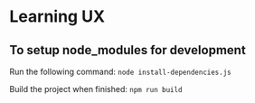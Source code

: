 # Learning UX

## To setup node_modules for development
Run the following command:
`node install-dependencies.js`

Build the project when finished:
`npm run build`